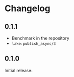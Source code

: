 # Changelog

## 0.1.1

* Benchmark in the repository
* `lake:publish_async/3`

## 0.1.0

Initial release.
